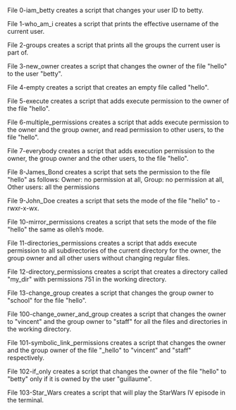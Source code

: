 File 0-iam_betty creates a script that changes your user ID to betty.

File 1-who_am_i creates a script that prints the effective username of the current user.

File 2-groups creates a script that prints all the groups the current user is part of.

File 3-new_owner creates a script that changes the owner of the file "hello" to the user "betty".

File 4-empty creates a script that creates an empty file called "hello".

File 5-execute creates a script that adds execute permission to the owner of the file "hello".

File 6-multiple_permissions creates a script that adds execute permission to the owner and the group owner, and read permission to other users, to the file "hello".

File 7-everybody creates a script that adds execution permission to the owner, the group owner and the other users, to the file "hello".

File 8-James_Bond creates a script that sets the permission to the file "hello" as follows: Owner: no permission at all, Group: no permission at all, Other users: all the permissions

File 9-John_Doe creates a script that sets the mode of the file "hello" to -rwxr-x-wx.

File 10-mirror_permissions creates a script that sets the mode of the file "hello" the same as olleh’s mode.

File 11-directories_permissions creates a script that adds execute permission to all subdirectories of the current directory for the owner, the group owner and all other users without changing regular files.

File 12-directory_permissions creates a script that creates a directory called "my_dir" with permissions 751 in the working directory.

File 13-change_group creates a script that changes the group owner to "school" for the file "hello".

File 100-change_owner_and_group creates a script that changes the owner to "vincent" and the group owner to "staff" for all the files and directories in the working directory.

File 101-symbolic_link_permissions creates a script that changes the owner and the group owner of the file "_hello" to "vincent" and "staff" respectively.

File 102-if_only creates a script that changes the owner of the file "hello" to "betty" only if it is owned by the user "guillaume".

File 103-Star_Wars creates a script that will play the StarWars IV episode in the terminal.
